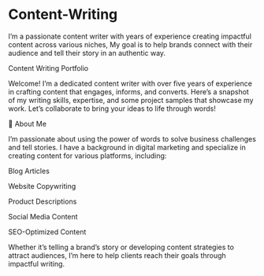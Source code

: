 # Content-Writing
I’m a passionate content writer with years of experience creating impactful content across various niches, My goal is to help brands connect with their audience and tell their story in an authentic way. 

Content Writing Portfolio

Welcome! I’m a dedicated content writer with over five years of experience in crafting content that engages, informs, and converts. Here’s a snapshot of my writing skills, expertise, and some project samples that showcase my work. Let’s collaborate to bring your ideas to life through words!

🌟 About Me

I’m passionate about using the power of words to solve business challenges and tell stories. I have a background in digital marketing and specialize in creating content for various platforms, including:

Blog Articles

Website Copywriting

Product Descriptions

Social Media Content

SEO-Optimized Content

Whether it’s telling a brand’s story or developing content strategies to attract audiences, I’m here to help clients reach their goals through impactful writing.
